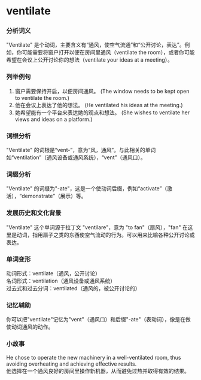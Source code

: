 # ventilate

### 分析词义

  

"Ventilate" 是个动词，主要含义有“通风，使空气流通”和“公开讨论，表达”。例如，你可能需要将窗户打开以便在房间里通风（ventilate the room），或者你可能希望在会议上公开讨论你的想法（ventilate your ideas at a meeting）。

  

### 列举例句

  

1.  窗户需要保持开启，以便房间通风。 (The window needs to be kept open to ventilate the room.)
2.  他在会议上表达了他的想法。 (He ventilated his ideas at the meeting.)
3.  她希望能有一个平台来表达她的观点和想法。 (She wishes to ventilate her views and ideas on a platform.)

  

### 词根分析

  

"Ventilate" 的词根是“vent-”，意为“风，通风”。与此相关的单词如“ventilation”（通风设备或通风系统），“vent”（通风口）。

  

### 词缀分析

  

"Ventilate" 的词缀为"-ate"，这是一个使动词后缀，例如“activate”（激活），“demonstrate”（展示）等。

  

### 发展历史和文化背景

  

"Ventilate" 这个单词源于拉丁文 "ventilare"，意为 "to fan"（扇风），"fan" 在这里是动词，指用扇子之类的东西使空气流动的行为。可以用来比喻各种公开讨论或表达。

  

### 单词变形

  

动词形式：ventilate（通风，公开讨论）  
名词形式：ventilation（通风设备或通风系统）  
过去式和过去分词：ventilated（通风的，被公开讨论的）

  

### 记忆辅助

  

你可以把"ventilate"记忆为"vent"（通风口）和后缀"-ate"（表动词），像是在做使动词通风的动作。

  

### 小故事

  

He chose to operate the new machinery in a well-ventilated room, thus avoiding overheating and achieving effective results.  
他选择在一个通风良好的房间里操作新机器，从而避免过热并取得有效的结果。

